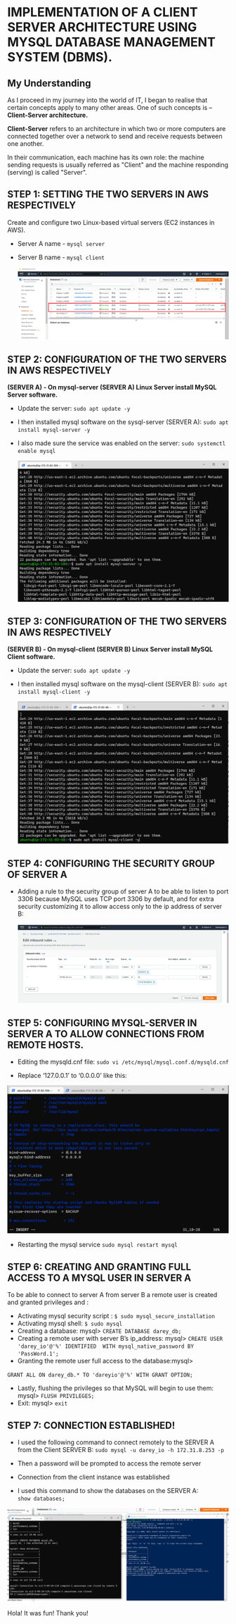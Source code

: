 # IMPLEMENTATION OF A CLIENT SERVER ARCHITECTURE USING MYSQL DATABASE MANAGEMENT SYSTEM (DBMS).

## My Understanding

As I proceed in my journey into the world of IT, I began to realise that certain concepts apply to many other areas. One of such concepts is – **Client-Server architecture.**

**Client-Server** refers to an architecture in which two or more computers are connected together over a network to send and receive requests between one another.

In their communication, each machine has its own role: the machine sending requests is usually referred as "Client" and the machine responding (serving) is called "Server".

## STEP 1: SETTING THE TWO SERVERS IN AWS RESPECTIVELY 
Create and configure two Linux-based virtual servers (EC2 instances in AWS).

* Server A name - `mysql server`
* Server B name - `mysql client`    

    ![server-config](./images/52-mysql-server.PNG)
## STEP 2: CONFIGURATION OF THE TWO SERVERS IN AWS RESPECTIVELY 

**(SERVER A) - On mysql-server (SERVER A) Linux Server install MySQL Server software.**

* Update the server:  `sudo apt update -y`
* I then installed mysql software  on the sysql-server (SERVER A):
  `sudo apt install mysql-server -y`
* I also made sure the service was enabled on the server: `sudo systemctl enable mysql`


    ![server-config](./images/53-install-mysql.PNG)


## STEP 3: CONFIGURATION OF THE TWO SERVERS IN AWS RESPECTIVELY 
**(SERVER B) - On mysql-client (SERVER B) Linux Server install MySQL Client software.**

* Update the server:  `sudo apt update -y`
* I then installed mysql software  on the mysql-client (SERVER B):
  `sudo apt install mysql-client -y`


    ![client-config](./images/54-mysql-client.PNG)


## STEP 4:  CONFIGURING THE SECURITY GROUP OF SERVER A

* Adding a rule to the security group of server A to be able to listen to port 3306 because MySQL uses TCP port 3306 by default, and for extra security customizing it to allow access only to the ip address of server B:

   ![client-config](./images/55-security-group.PNG)


## STEP 5: CONFIGURING MYSQL-SERVER IN SERVER A TO ALLOW CONNECTIONS FROM REMOTE HOSTS.

* Editing the mysqld.cnf file: `sudo vi /etc/mysql/mysql.conf.d/mysqld.cnf`

* Replace ‘127.0.0.1’ to ‘0.0.0.0’ like this:

![server](./images/56-server.PNG)

* Restarting the mysql service  `sudo mysql restart mysql`


## STEP 6: CREATING AND GRANTING FULL ACCESS TO A MYSQL USER IN SERVER A
To be able to connect to server A from server B a remote user is created and granted privileges and :

* Activating mysql security script : `$ sudo mysql_secure_installation`
* Activating mysql shell: `$ sudo mysql`
* Creating a database: mysql> `CREATE DATABASE darey_db;`
* Creating a remote user with server B’s ip_address: mysql> `CREATE USER 'darey_io'@'%' IDENTIFIED  WITH mysql_native_password BY 'PassWord.1';`
* Granting the remote user full access to the database:mysql> 

 `GRANT ALL ON darey_db.* TO 'dareyio'@'%' WITH GRANT OPTION;`
* Lastly, flushing the privileges so that MySQL will begin to use them: mysql> `FLUSH PRIVILEGES;`
* Exit: mysql> `exit`

## STEP 7: CONNECTION ESTABLISHED!

* I used the following command to connect remotely to the SERVER A from the Client SERVER B: `sudo mysql -u darey_io -h 172.31.8.253 -p`
* Then a password will be prompted to access the remote server
* Connection from the client instance was established

* I used this command to show the databases on the SERVER A:  
`show databases;`

![remote](./images/58-remote-access.PNG)

Hola! It was fun! Thank you!